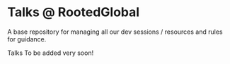 # Talks @ RootedGlobal

A base repository for managing all our dev sessions / resources and rules for guidance.

Talks To be added very soon!
